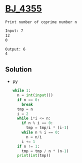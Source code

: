 # [BJ_4355](https://acmicpc.net/problem/4355)

```en
Print number of coprime number n
```

```txt
Input: 7
12
0

Output: 6
4
```

## Solution

* py

  ```py
  while 1:
    n = int(input())
    if n == 0:
      break
    tmp = n
    i = 2
    while i*i <= n:
      if n % i == 0:
        tmp = tmp/i * (i-1)
      while n % i == 0:
        n = n/i
      i += 1
    if n != 1:
      tmp = tmp / n * (n-1)
    print(int(tmp))
  ```
